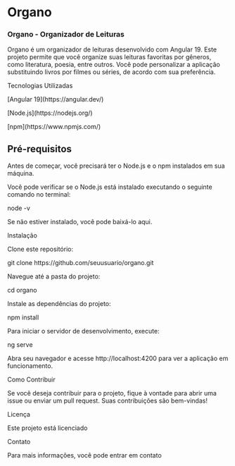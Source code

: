 <h1>Organo</h1>
 <h3>Organo - Organizador de Leituras</h3>

<p>Organo é um organizador de leituras desenvolvido com Angular 19. Este projeto permite que você organize suas leituras favoritas por gêneros, como literatura, poesia, entre outros. Você pode personalizar a aplicação substituindo livros por filmes ou séries, de acordo com sua preferência.</p>

<p>Tecnologias Utilizadas</p>

<p>[Angular 19](https://angular.dev/)</p>
<p>[Node.js](https://nodejs.org/)</p>
<p>[npm](https://www.npmjs.com/)</p>

<h2>Pré-requisitos</h2>

<p>Antes de começar, você precisará ter o Node.js e o npm instalados em sua máquina.</p> 
<p>Você pode verificar se o Node.js está instalado executando o seguinte comando no terminal:</p>
<p>node -v
<p>Se não estiver instalado, você pode baixá-lo aqui.</p>

<p>Instalação</p>
<p>Clone este repositório:</p>

<p>git clone https://github.com/seuusuario/organo.git</p>
<p>Navegue até a pasta do projeto:</p>

<p>cd organo</p>
<p>Instale as dependências do projeto:</p>

<p>npm install</p>
<p>Para iniciar o servidor de desenvolvimento, execute:</p>

<p>ng serve</p>
<p>Abra seu navegador e acesse http://localhost:4200 para ver a aplicação em funcionamento.</p>

<p>Como Contribuir</p>
<p>Se você deseja contribuir para o projeto, fique à vontade para abrir uma issue ou enviar um pull request. Suas contribuições são bem-vindas!</p>

<p>Licença</p>
<p>Este projeto está licenciado</p>

<p>Contato</p>
<p>Para mais informações, você pode entrar em contato</p>
